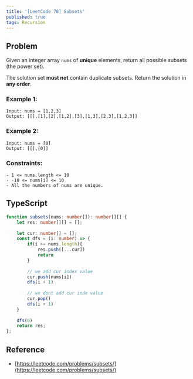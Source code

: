 ```yaml
---
title: '[LeetCode 78] Subsets'
published: true
tags: Recursion
---
```


## Problem

Given an integer array `nums` of **unique** elements, return all possible subsets (the power set).

The solution set **must not** contain duplicate subsets. Return the solution in **any order**.

### Example 1:

```
Input: nums = [1,2,3]
Output: [[],[1],[2],[1,2],[3],[1,3],[2,3],[1,2,3]]
```

### Example 2:

```
Input: nums = [0]
Output: [[],[0]]
```
 
### Constraints:

```
- 1 <= nums.length <= 10
- -10 <= nums[i] <= 10
- All the numbers of nums are unique.
```

## TypeScript

```typescript
function subsets(nums: number[]): number[][] {
    let res: number[][] = [];
    
    let cur: number[] = [];
    const dfs = (i: number) => {
        if(i >= nums.length){
            res.push([...cur])
            return
        }
        
        // we add cur index value
        cur.push(nums[i])
        dfs(i + 1)
        
        // we dont add cur inde value
        cur.pop()
        dfs(i + 1)
    }
    
    dfs(0)
    return res;
};
```

## Reference

- [https://leetcode.com/problems/subsets/](https://leetcode.com/problems/subsets/)